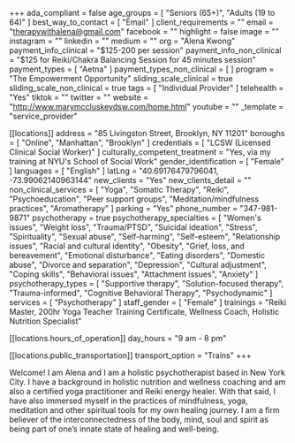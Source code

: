 +++
ada_compliant = false
age_groups = [ "Seniors (65+)", "Adults (19 to 64)" ]
best_way_to_contact = [ "Email" ]
client_requirements = ""
email = "therapywithalena@gmail.com"
facebook = ""
highlight = false
image = ""
instagram = ""
linkedin = ""
medium = ""
org = "Alena Kwong"
payment_info_clinical = "$125-200 per session"
payment_info_non_clinical = "$125 for Reiki/Chakra Balancing Session for 45 minutes session"
payment_types = [ "Aetna" ]
payment_types_non_clinical = [ ]
program = "The Empowerment Opportunity"
sliding_scale_clinical = true
sliding_scale_non_clinical = true
tags = [ "Individual Provider" ]
telehealth = "Yes"
tiktok = ""
twitter = ""
website = "http://www.marymccluskeydsw.com/home.html"
youtube = ""
_template = "service_provider"

[[locations]]
address = "85 Livingston Street, Brooklyn, NY 11201"
boroughs = [ "Online", "Manhattan", "Brooklyn" ]
credentials = [ "LCSW (Licensed Clinical Social Worker)" ]
culturally_competent_treatment = "Yes, via my training at NYU's School of Social Work"
gender_identification = [ "Female" ]
languages = [ "English" ]
latLng = "40.69176479796041, -73.99062140963144"
new_clients = "Yes"
new_clients_detail = ""
non_clinical_services = [
  "Yoga",
  "Somatic Therapy",
  "Reiki",
  "Psychoeducation",
  "Peer support groups",
  "Meditation/mindfulness practices",
  "Aromatherapy"
]
parking = "Yes"
phone_number = "347-981-9871"
psychotherapy = true
psychotherapy_specialties = [
  "Women's issues",
  "Weight loss",
  "Trauma/PTSD",
  "Suicidal ideation",
  "Stress",
  "Spirituality",
  "Sexual abuse",
  "Self-harming",
  "Self-esteem",
  "Relationship issues",
  "Racial and cultural identity",
  "Obesity",
  "Grief, loss, and bereavement",
  "Emotional disturbance",
  "Eating disorders",
  "Domestic abuse",
  "Divorce and separation",
  "Depression",
  "Cultural adjustment",
  "Coping skills",
  "Behavioral issues",
  "Attachment issues",
  "Anxiety"
]
psychotherapy_types = [
  "Supportive therapy",
  "Solution-focused therapy",
  "Trauma-informed",
  "Cognitive Behavioral Therapy",
  "Psychodynamic"
]
services = [ "Psychotherapy" ]
staff_gender = [ "Female" ]
trainings = "Reiki Master, 200hr Yoga Teacher Training Certificate, Wellness Coach, Holistic Nutrition Specialist"

  [[locations.hours_of_operation]]
  day_hours = "9 am - 8 pm"

  [[locations.public_transportation]]
  transport_option = "Trains"
+++

Welcome! I am Alena and I am a holistic psychotherapist based in New York City. I have a background in holistic nutrition and wellness coaching and am also a certified yoga practitioner and Reiki energy healer. With that said, I have also immersed myself in the practices of mindfulness, yoga, meditation and other spiritual tools for my own healing journey. I am a firm believer of the interconnectedness of the body, mind, soul and spirit as being part of one’s innate state of healing and well-being.
